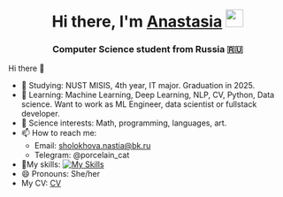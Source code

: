 <h1 align="center">Hi there, I'm <a href="https://github.com/AnastasiaSholokhova" target="_blank">Anastasia</a> 
<img src="https://github.com/blackcater/blackcater/raw/main/images/Hi.gif" height="32"/></h1>

<h3 align="center">Computer Science student from Russia 🇷🇺</h3>Hi there 👋


- 🔭 Studying: NUST MISIS, 4th year, IT major. Graduation in 2025.
- 🌱 Learning: Machine Learning, Deep Learning, NLP, CV, Python, Data science. Want to work as ML Engineer, data scientist or fullstack developer.
- 🔎 Science interests: Math, programming, languages, art. 
- 📫 How to reach me:
  * Email: sholokhova.nastia@bk.ru
  * Telegram: @porcelain_cat
- 🧠My skills:
[![My Skills](https://skillicons.dev/icons?i=cs,dart,docker,django,flutter,git,github,mysql,py,pytorch,linux,redis,html,css,postgres,c)](https://skillicons.dev)
- 😄 Pronouns: She/her
- My CV: <a href="https://github.com/AnastasiaSholokhova/CV" target="_blank">CV</a>
